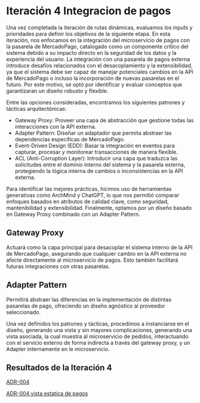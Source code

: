 # Iteración 4 Integracion de pagos

Una vez completada la iteración de rutas dinámicas, evaluamos los inputs y prioridades para definir los objetivos de la siguiente etapa. En esta iteración, nos enfocamos en la integración del microservicio de pagos con la pasarela de MercadoPago, catalogado como un componente crítico del sistema debido a su impacto directo en la seguridad de los datos y la experiencia del usuario.
La integración con una pasarela de pagos externa introduce desafíos relacionados con el desacoplamiento y la extensibilidad, ya que el sistema debe ser capaz de manejar potenciales cambios en la API de MercadoPago o incluso la incorporación de nuevas pasarelas en el futuro. Por este motivo, se optó por identificar y evaluar conceptos que garantizaran un diseño robusto y flexible.

Entre las opciones consideradas, encontramos los siguientes patrones y tácticas arquitectónicas:
- Gateway Proxy: Proveer una capa de abstracción que gestione todas las interacciones con la API externa.
- Adapter Pattern: Diseñar un adaptador que permita abstraer las dependencias específicas de MercadoPago.
- Event-Driven Design (EDD): Basar la integración en eventos para capturar, procesar y monitorear transacciones de manera flexible.
- ACL (Anti-Corruption Layer): Introducir una capa que traduzca las solicitudes entre el dominio interno del sistema y la pasarela externa, protegiendo la lógica interna de cambios o inconsistencias en la API externa.

Para identificar las mejores prácticas, hicimos uso de herramientas generativas como ArchMind y ChatGPT, lo que nos permitió comparar enfoques basados en atributos de calidad clave, como seguridad, mantenibilidad y extensibilidad.
Finalmente, optamos por un diseño basado en Gateway Proxy combinado con un Adapter Pattern.

## Gateway Proxy 
Actuará como la capa principal para desacoplar el sistema interno de la API de MercadoPago, asegurando que cualquier cambio en la API externa no afecte directamente al microservicio de pagos. Esto también facilitará futuras integraciones con otras pasarelas.
## Adapter Pattern
Permitirá abstraer las diferencias en la implementación de distintas pasarelas de pago, ofreciendo un diseño agnóstico al proveedor seleccionado.

Una vez definidos los patrones y tácticas, procedimos a instanciarse en el diseño, generando una vista y sin mayores complicaciones, generando una vista asociada, la cual muestra al microservicio de pedidos, interactuando con el servicio externo de forma indirecta a través del gateway proxy, y un Adapter internamente en le microservicio.

## Resultados de la Iteración 4
[ADR-004](./Architectural-Decision-Records/ADR-004.md)

[ADR-004 vista estatica de pagos](./Architectural-Decision-Records/imagenes/ADR-004-vista-estatica-pagos.md)
